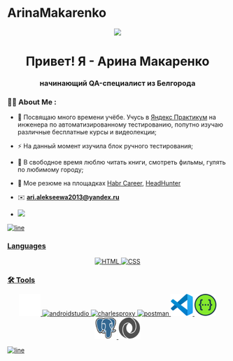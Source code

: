 # ArinaMakarenko
<div id="header" align='center'>
<div id="header" align="center">
  <img src="https://media.giphy.com/media/v1.Y2lkPTc5MGI3NjExY3lrcHlleGk1Y2xzZjIzbnN5bnY1NnRqamplMm0zanhzanM5aDA2aCZlcD12MV9pbnRlcm5hbF9naWZfYnlfaWQmY3Q9cw/aIJDrOomj81MQZz2uO/giphy.gif" width="200"/>
</div>
  <h1>Привет! Я - Арина Макаренко</h1>
    <h3> начинающий QA-специалист из Белгорода</h3>  
</div>

### :woman_technologist: About Me :
- :telescope: Посвящаю много времени учёбе.
  Учусь в [Яндекс Практикум](https://practicum.yandex.ru)  на инженера по автоматизированному тестированию, попутно изучаю различные бесплатные курсы и видеолекции;
- :zap: На данный момент изучила блок ручного тестирования;
- :seedling:  В свободное время люблю читать книги, смотреть фильмы, гулять по любимому городу;


- :page_facing_up: Мое резюме на площадках [Habr Career](https://career.habr.com/arinaqa), [HeadHunter](https://belgorod.hh.ru/applicant/resumes/view?resume=d89bc0c3ff0d186fcb0039ed1f324c6e79326e)
- :envelope: **ari.alekseewa2013@yandex.ru**
- <a href="https://t.me/ri_ap">
      <img src="https://img.shields.io/badge/Telegram-2CA5E0?style=for-the-badge&logo=telegram&logoColor=white"
      </a>

![line](https://capsule-render.vercel.app/api?type=rect&color=gradient&height=1)

### Languages 
<div id="header" align='center'>
    <img src="https://cdn.jsdelivr.net/gh/devicons/devicon/icons/html5/html5-original.svg" alt="HTML" width="50" height="50"/>
    <img src="https://cdn.jsdelivr.net/gh/devicons/devicon/icons/css3/css3-original.svg" alt="CSS" width="50" height="50"/>
</div>

### :hammer_and_wrench:  Tools
<div id="header" align='center'> 
    <img src="https://github.com/ChromeDevTools/devtools-logo/blob/master/logos/svg/chrome-devtools-square-responsive.svg" alt="chromedevtools" width="50" height="50"/>
    <img src="https://cdn.jsdelivr.net/gh/devicons/devicon/icons/androidstudio/androidstudio-original.svg" alt="androidstudio" width="50" height="50"/>
    <img src="https://github.com/DianaRazyapova/DianaRazyapova/assets/115238502/a908d9ed-b29f-49c1-9de8-77e89c360fb1" alt="charlesproxy " width="50" height="50"/>
    <img src="https://www.vectorlogo.zone/logos/getpostman/getpostman-icon.svg" alt="postman" width="50" height="50"/>
    <img src="https://github.com/devicons/devicon/blob/master/icons/vscode/vscode-original.svg" width="50" height="50"/> 
    <img src="https://github.com/devicons/devicon/blob/master/icons/swagger/swagger-original.svg" width="50" height="50"/>
    <img src="https://github.com/devicons/devicon/blob/master/icons/postgresql/postgresql-original.svg" width="50" height="50"/>
    <img src="https://github.com/devicons/devicon/blob/master/icons/json/json-plain.svg" width="50" height="50"/>
    
</div>

![line](https://capsule-render.vercel.app/api?type=rect&color=gradient&height=1)
